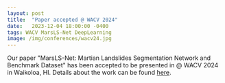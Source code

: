 ```yaml
---
layout: post
title:  "Paper accepted @ WACV 2024"
date:   2023-12-04 18:00:00 -0400
tags: WACV MarsLS-Net DeepLearning
image: /img/conferences/wacv24.jpg
---
```

Our paper "MarsLS-Net: Martian Landslides Segmentation Network and Benchmark Dataset" has been accepted to be presented in @ WACV 2024 in Waikoloa, HI.
Details about the work can be found [here](https://drive.google.com/file/d/1_fhGU7MgzCY02HPA5XKSzSx3g2uSOMeU/view?usp=sharing).